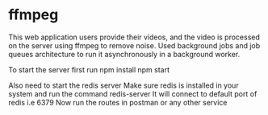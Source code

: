 # ffmpeg
This web application users provide their videos, and the video is processed on the server using ffmpeg to remove noise. Used background jobs and job queues architecture to run it asynchronously in a background worker. 

To start the server first run
npm install
npm start

Also need to start the redis server
Make sure redis is installed in your system and run the command 
redis-server
It will connect to default port of redis i.e 6379
Now run the routes in postman or any other service
